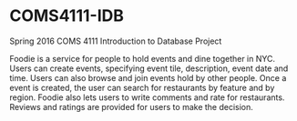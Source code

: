 # COMS4111-IDB
Spring 2016 COMS 4111 Introduction to Database Project

Foodie is a service for people to hold events and dine together in NYC. Users can create events, specifying event tile, description, event date and time. Users can also browse and join events hold by other people. Once a event is created, the user can search for restaurants by feature and by region. Foodie also lets users to write comments and rate for restaurants. Reviews and ratings are provided for users to make the decision.

